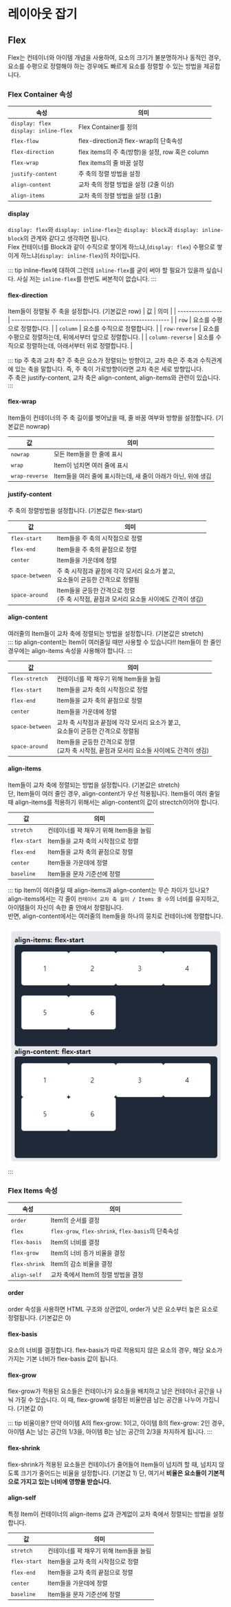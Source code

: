 # 레이아웃 잡기

## Flex

Flex는 컨테이너와 아이템 개념을 사용하여, 요소의 크기가 불분명하거나 동적인 경우, 요소를 수평으로 정렬해야 하는 경우에도 빠르게 요소를 정렬할 수 있는 방법을 제공합니다.

### Flex Container 속성

| 속성                                        | 의미                                             |
| ------------------------------------------- | ------------------------------------------------ |
| `display: flex`<br />`display: inline-flex` | Flex Container를 정의                            |
| `flex-flow`                                 | flex-direction과 flex-wrap의 단축속성            |
| `flex-direction`                            | flex items의 주 축(방향)을 설정, row 혹은 column |
| `flex-wrap`                                 | flex items의 줄 바꿈 설정                        |
| `justify-content`                           | 주 축의 정렬 방법을 설정                         |
| `align-content`                             | 교차 축의 정렬 방법을 설정 (2줄 이상)            |
| `align-items`                               | 교차 축의 정렬 방법을 설정 (1줄)                 |

#### display

`display: flex`와 `display: inline-flex`는 `display: block`과 `display: inline-block`의 관계와 같다고 생각하면 됩니다.  
Flex 컨테이너를 Block과 같이 수직으로 쌓이게 하느냐,(`display: flex`) 수평으로 쌓이게 하느냐(`display: inline-flex`)의 차이입니다.

::: tip inline-flex에 대하여
그런데 `inline-flex`를 굳이 써야 할 필요가 있을까 싶습니다. 사실 저는 `inline-flex`를 한번도 써본적이 없습니다.
:::

#### flex-direction

Item들이 정렬될 주 축을 설정합니다. (기본값은 row)
| 값               | 의미                                                      |
| ---------------- | --------------------------------------------------------- |
| `row`            | 요소를 수평으로 정렬합니다.                               |
| `column`         | 요소를 수직으로 정렬합니다.                               |
| `row-reverse`    | 요소를 수평으로 정렬하는데, 뒤에서부터 앞으로 정렬합니다. |
| `column-reverse` | 요소를 수직으로 정렬하는데, 아래서부터 위로 정렬합니다.   |

::: tip 주 축과 교차 축?
주 축은 요소가 정렬되는 방향이고, 교차 축은 주 축과 수직관계에 있는 축을 말합니다. 즉, 주 축이 가로방향이라면 교차 축은 세로 방향입니다.  
주 축은 justify-content, 교차 축은 align-content, align-items와 관련이 있습니다.
:::

#### flex-wrap

Item들이 컨테이너의 주 축 길이를 벗어났을 때, 줄 바꿈 여부와 방향을 설정합니다. (기본값은 nowrap)

| 값             | 의미                                                          |
| -------------- | ------------------------------------------------------------- |
| `nowrap`       | 모든 Item들을 한 줄에 표시                                    |
| `wrap`         | Item이 넘치면 여러 줄에 표시                                  |
| `wrap-reverse` | Item들을 여러 줄에 표시하는데, 새 줄이 아래가 아닌, 위에 생김 |

#### justify-content

주 축의 정렬방법을 설정합니다. (기본값은 flex-start)

| 값              | 의미                                                                                         |
| --------------- | -------------------------------------------------------------------------------------------- |
| `flex-start`    | Item들을 주 축의 시작점으로 정렬                                                             |
| `flex-end`      | Item들을 주 축의 끝점으로 정렬                                                               |
| `center`        | Item들을 가운데에 정렬                                                                       |
| `space-between` | 주 축 시작점과 끝점에 각각 모서리 요소가 붙고,<br />요소들이 균등한 간격으로 정렬됨          |
| `space-around`  | Item들을 균등한 간격으로 정렬<br />(주 축 시작점, 끝점과 모서리 요소들 사이에도 간격이 생김) |

#### align-content

여러줄의 Item들이 교차 축에 정렬되는 방법을 설정합니다. (기본값은 stretch)  
::: tip align-content는 Item이 여러줄일 때만 사용할 수 있습니다!!
Item들이 한 줄인 경우에는 align-items 속성을 사용해야 합니다.
:::

| 값              | 의미                                                                                           |
| --------------- | ---------------------------------------------------------------------------------------------- |
| `flex-stretch`  | 컨테이너를 꽉 채우기 위해 Item들을 늘림                                                        |
| `flex-start`    | Item들을 교차 축의 시작점으로 정렬                                                             |
| `flex-end`      | Item들을 교차 축의 끝점으로 정렬                                                               |
| `center`        | Item들을 가운데에 정렬                                                                         |
| `space-between` | 교차 축 시작점과 끝점에 각각 모서리 요소가 붙고,<br />요소들이 균등한 간격으로 정렬됨          |
| `space-around`  | Item들을 균등한 간격으로 정렬<br />(교차 축 시작점, 끝점과 모서리 요소들 사이에도 간격이 생김) |

#### align-items

Item들이 교차 축에 정렬되는 방법을 설정합니다. (기본값은 stretch)  
단, Item들이 여러 줄인 경우, align-content가 우선 적용됩니다. Item들이 여러 줄일 때 align-items를 적용하기 위해서는 align-content의 값이 strectch이어야 합니다.

| 값           | 의미                                    |
| ------------ | --------------------------------------- |
| `stretch`    | 컨테이너를 꽉 채우기 위해 Item들을 늘림 |
| `flex-start` | Item들을 교차 축의 시작점으로 정렬      |
| `flex-end`   | Item들을 교차 축의 끝점으로 정렬        |
| `center`     | Item들을 가운데에 정렬                  |
| `baseline`   | Item들을 문자 기준선에 정렬             |

::: tip Item이 여러줄일 때 align-items과 align-content는 무슨 차이가 있나요?
align-items에서는 각 줄이 `컨테이너 교차 축 길이 / Items 줄 수`의 너비를 유지하고, 아이템들이 자신이 속한 줄 안에서 정렬됩니다.  
반면, align-content에서는 여러줄의 Item들을 하나의 뭉치로 컨테이너에 정렬합니다.

![diff btw align](/images/align.png)
:::

### Flex Items 속성

| 속성          | 의미                                                |
| ------------- | --------------------------------------------------- |
| `order`       | Item의 순서를 결정                                  |
| `flex`        | `flex-grow`, `flex-shrink`, `flex-basis`의 단축속성 |
| `flex-basis`  | Item의 너비를 결정                                  |
| `flex-grow`   | Item의 너비 증가 비율을 결정                        |
| `flex-shrink` | Item의 감소 비율을 결정                             |
| `align-self`  | 교차 축에서 Item의 정렬 방법을 결정                 |

#### order

order 속성을 사용하면 HTML 구조와 상관없이, order가 낮은 요소부터 높은 요소로 정렬됩니다. (기본값은 0)

#### flex-basis

요소의 너비를 결정합니다. flex-basis가 따로 적용되지 않은 요소의 경우, 해당 요소가 가지는 기본 너비가 flex-basis 값이 됩니다.

#### flex-grow

flex-grow가 적용된 요소들은 컨테이너가 요소들을 배치하고 남은 컨테이너 공간을 나눠 가질 수 있습니다. 이 때, flex-grow에 설정된 비율만큼 남는 공간을 나누어 가집니다. (기본값 0)
  
::: tip 비율이용?
만약 아이템 A의 flex-grow: 1이고, 아이템 B의 flex-grow: 2인 경우,  
아이템 A는 남는 공간의 1/3을, 아이템 B는 남는 공간의 2/3을 차지하게 됩니다.
:::

<Example mode="grow" />

#### flex-shrink

flex-shrink가 적용된 요소들은 컨테이너가 줄어들어 Item들이 넘치려 할 때, 넘치지 않도록 크기가 줄어드는 비율을 설정합니다. (기본값 1)
단, 여기서 **비율은 요소들이 기본적으로 가지고 있는 너비에 영향을 받습니다.**

<Example mode="shrink" />

#### align-self

특정 Item이 컨테이너의 align-items 값과 관계없이 교차 축에서 정렬되는 방법을 설정합니다.

| 값           | 의미                                    |
| ------------ | --------------------------------------- |
| `stretch`    | 컨테이너를 꽉 채우기 위해 Item들을 늘림 |
| `flex-start` | Item들을 교차 축의 시작점으로 정렬      |
| `flex-end`   | Item들을 교차 축의 끝점으로 정렬        |
| `center`     | Item들을 가운데에 정렬                  |
| `baseline`   | Item들을 문자 기준선에 정렬             |